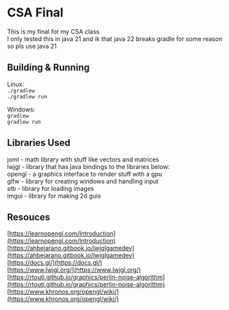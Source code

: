 # CSA Final
This is my final for my CSA class  
I only tested this in java 21 and ik that java 22 breaks gradle for some reason so pls use java 21  

## Building & Running
Linux:  
`./gradlew`  
`./gradlew run`

Windows:  
`gradlew`  
`gradlew run`

## Libraries Used
joml - math library with stuff like vectors and matrices  
lwjgl - library that has java bindings to the libraries below:  
opengl - a graphics interface to render stuff with a gpu  
glfw - library for creating windows and handling input  
stb - library for loading images  
imgui - library for making 2d guis  


## Resouces
[https://learnopengl.com/Introduction](https://learnopengl.com/Introduction)  
[https://ahbejarano.gitbook.io/lwjglgamedev](https://ahbejarano.gitbook.io/lwjglgamedev)  
[https://docs.gl/](https://docs.gl/)  
[https://www.lwjgl.org/](https://www.lwjgl.org/)  
[https://rtouti.github.io/graphics/perlin-noise-algorithm](https://rtouti.github.io/graphics/perlin-noise-algorithm)
[https://www.khronos.org/opengl/wiki/](https://www.khronos.org/opengl/wiki/)
